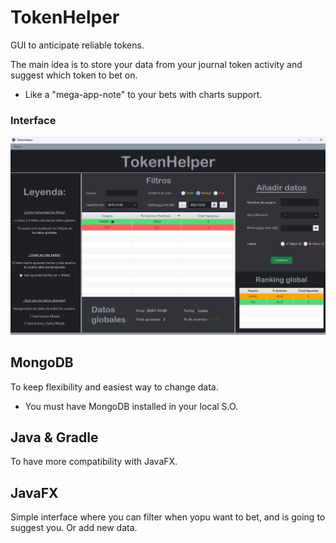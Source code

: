 # TokenHelper

GUI to anticipate reliable tokens.

The main idea is to store your data from your journal token activity and suggest which token to bet on.

- Like a "mega-app-note" to your bets with charts support.

### Interface

![interface](./assets/interface.png)

## MongoDB

To keep flexibility and easiest way to change data.

- You must have MongoDB installed in your local S.O.

## Java & Gradle

To have more compatibility with JavaFX.

## JavaFX

Simple interface where you can filter when yopu want to bet, and is going to suggest you. Or add new data.

